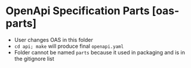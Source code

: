 # OpenApi Specification Parts [oas-parts]

  - User changes OAS in this folder
  - `cd api; make` will produce final `openapi.yaml`
  - Folder cannot be named `parts` because it used in packaging and is in the gitignore list
